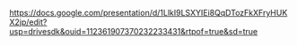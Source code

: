 https://docs.google.com/presentation/d/1LlkI9LSXYIEi8QqDTozFkXFryHUKX2jp/edit?usp=drivesdk&ouid=112361907370232233431&rtpof=true&sd=true